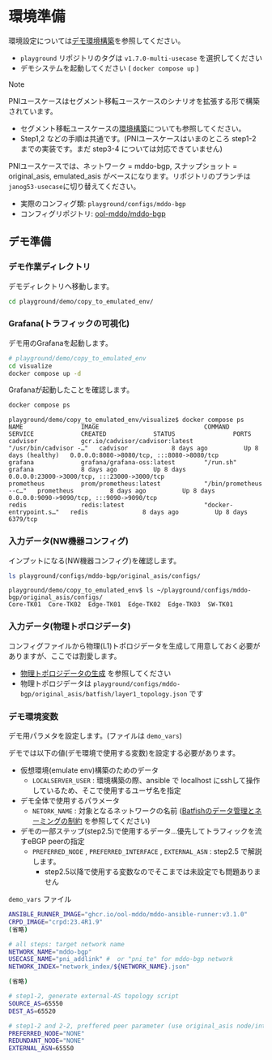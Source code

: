 # 環境準備

環境設定については[デモ環境構築](../../../../doc/provision.md)を参照してください。

- `playground` リポジトリのタグは `v1.7.0-multi-usecase` を選択してください
- デモシステムを起動してください ( `docker compose up` )

> [!NOTE]
> PNIユースケースはセグメント移転ユースケースのシナリオを拡張する形で構築されています。
> - セグメント移転ユースケースの[環境構築](../move_seg/provision.md)についても参照してください。
> - Step1,2 などの手順は共通です。(PNIユースケースはいまのところ step1-2 までの実装です。まだ step3-4 については対応できていません)

PNIユースケースでは、ネットワーク = mddo-bgp, スナップショット = original_asis, emulated_asis がベースになります。リポジトリのブランチは`janog53-usecase`に切り替えてください。

- 実際のコンフィグ類: `playground/configs/mddo-bgp`
- コンフィグリポジトリ: [ool-mddo/mddo-bgp](https://github.com/ool-mddo/mddo-bgp)

## デモ準備

### デモ作業ディレクトリ

デモディレクトリへ移動します。

```bash
cd playground/demo/copy_to_emulated_env/
```

### Grafana(トラフィックの可視化)

デモ用のGrafanaを起動します。

```bash
# playground/demo/copy_to_emulated_env
cd visualize
docker compose up -d
```

Grafanaが起動したことを確認します。

```bash
docker compose ps
```

```
playground/demo/copy_to_emulated_env/visualize$ docker compose ps
NAME                IMAGE                             COMMAND                  SERVICE             CREATED             STATUS                PORTS
cadvisor            gcr.io/cadvisor/cadvisor:latest   "/usr/bin/cadvisor -…"   cadvisor            8 days ago          Up 8 days (healthy)   0.0.0.0:8080->8080/tcp, :::8080->8080/tcp
grafana             grafana/grafana-oss:latest        "/run.sh"                grafana             8 days ago          Up 8 days             0.0.0.0:23000->3000/tcp, :::23000->3000/tcp
prometheus          prom/prometheus:latest            "/bin/prometheus --c…"   prometheus          8 days ago          Up 8 days             0.0.0.0:9090->9090/tcp, :::9090->9090/tcp
redis               redis:latest                      "docker-entrypoint.s…"   redis               8 days ago          Up 8 days             6379/tcp
```

### 入力データ(NW機器コンフィグ)

インプットになる(NW機器コンフィグ)を確認します。

```bash
ls playground/configs/mddo-bgp/original_asis/configs/
```
```
playground/demo/copy_to_emulated_env$ ls ~/playground/configs/mddo-bgp/original_asis/configs/
Core-TK01  Core-TK02  Edge-TK01  Edge-TK02  Edge-TK03  SW-TK01
```

### 入力データ(物理トポロジデータ)

コンフィグファイルから物理(L1)トポロジデータを生成して用意しておく必要がありますが、ここでは割愛します。

- [物理トポロジデータの生成](../../../layer1_topology/doc/operation.md) を参照してください
- 物理トポロジデータは `playground/configs/mddo-bgp/original_asis/batfish/layer1_topology.json` です

### デモ環境変数

デモ用パラメタを設定します。(ファイルは `demo_vars`)

デモでは以下の値(デモ環境で使用する変数)を設定する必要があります。

- 仮想環境(emulate env)構築のためのデータ
    - `LOCALSERVER_USER` : 環境構築の際、ansible で localhost にsshして操作しているため、そこで使用するユーザ名を指定
- デモ全体で使用するパラメータ
    - `NETORK_NAME` : 対象となるネットワークの名前 ([Batfishのデータ管理とネーミングの制約](https://github.com/ool-mddo/playground/blob/main/doc/system_architecture.md#%E3%83%8D%E3%83%BC%E3%83%9F%E3%83%B3%E3%82%B0%E3%81%AE%E5%88%B6%E7%B4%84) を参照してください)
- デモの一部ステップ(step2.5)で使用するデータ…優先してトラフィックを流すeBGP peerの指定
    - `PREFERRED_NODE` , `PREFERRED_INTERFACE` , `EXTERNAL_ASN` : step2.5 で解説します。
        - step2.5以降で使用する変数なのでそこまでは未設定でも問題ありません

`demo_vars` ファイル
```bash
ANSIBLE_RUNNER_IMAGE="ghcr.io/ool-mddo/mddo-ansible-runner:v3.1.0"
CRPD_IMAGE="crpd:23.4R1.9"
(省略)

# all steps: target network name
NETWORK_NAME="mddo-bgp"
USECASE_NAME="pni_addlink" #  or "pni_te" for mddo-bgp network
NETWORK_INDEX="network_index/${NETWORK_NAME}.json"

(省略)

# step1-2, generate external-AS topology script
SOURCE_AS=65550
DEST_AS=65520

# step1-2 and 2-2, preffered peer parameter (use original_asis node/interface name)
PREFERRED_NODE="NONE"
REDUNDANT_NODE="NONE"
EXTERNAL_ASN=65550
```
